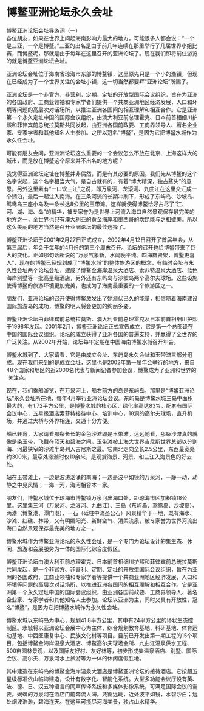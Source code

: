 # 博鳌亚洲论坛永久会址  
博鳌亚洲论坛会址导游词（一）  
各位朋友，如果在世界上问起海南影响力最大的地方，可能很多人都会说：“一个是三亚，一个是博鳌。”三亚的出名是由于前几年连续在那里举行了几届世界小姐比赛，而博鳌呢，那就是由于每年在这里召开的亚洲论坛了。现在我们即将前住游览的就是博鳌亚洲论坛会址。  

亚洲论坛会址位于海南省琼海市东部的博鳌镇，这里原先只是一个小的渔镇，但现在已经成为了一个世界关注的会址小镇，这一切当然都要拜“亚洲论坛”所赐了。  

亚洲论坛是一个非官方、非营利，定期、定址的开放型国际会议组织，旨在为亚洲的各国政府、工商业领袖和专家学者们提供一个共商亚洲地区经济发展，人口和环境等问题的高层次对话场所，以推进亚洲各国间的相互理解和相互合作。它是亚洲第一个永久定址中国的国际会议组织，由澳大利亚前总理霍克、日本前首相细川护熙和菲律宾前总统拉莫斯共同发起，由亚洲各国前政要、工商界领导人、著名企业家、专家学者和其他知名人土参加。之所以冠名“博鳌”，是因为它把博鳌水城作为永久性会址。  

可能有朋友会问，亚洲洲论坛这么重要的一个会议怎么不放在北京、上海这样大的城市，而是放在博鳌这个原来并不出名的地方呢？  

我觉得亚洲论坛定址在博鳌并非偶然，而是有其必要的原因。我们先从博鳌的这个名字说起，这个名字相当大气，是自古就有的，有着“博大精深，独占鳌头”的意思。另外这里素有“一口饮三江”之说，即万泉河、龙滚河、九曲江在这里交汇成一个湖泊，最后一起注入南海。在三条河流的长期冲刷下，形成了东屿岛、沙坡岛、鸳鸯岛三座小岛及一条长达8公里的玉带滩。这样就使得博鳌恰好占尽了“江、河、湖、海、岛”的精华，被专家誉为是世界上河流入海口自然景观保存最完美的地方之一，全世界也只有澳大利亚的黄金海岸和墨西哥的坎昆能与之相媲美。所以这么美丽的地方当然是召开亚洲论坛的最佳选择了。  

博鳌亚洲论坛于2001年2月27日正式成立，2002年4月12日召开了首届年会，从第三届后，年会于每年的4月份的第三个周末召开。论坛的召开也给博鳌带来了巨大的变化。正如那句话所说的“万泉气象新，水阔晚平纯。四海群贤聚，博鳌更喜人”，现在的博鳌已经规划成了“博鳌水城”的整体旅游区的概念，有临时会址与永久性会址两个论坛会址，建成了博鳌金海岸温泉大酒店、索菲特温泉大酒店、蓝色海岸别墅等一批高星级酒店，另外还有东屿岛与沙坡岛两个高尔夫球场。这些设施使得博鳌的旅游环境更加完美，也成为了海南最重要的一个旅游区之一。  

朋友们，亚洲论坛的召开使得博鳌激发出了她潜伏已久的能量，相信随着海南建设国际旅游岛的成功，博鳌的明天将会更加的绚丽多姿。  

博鳌亚洲论坛由菲律宾前总统拉莫斯、澳大利亚前总理霍克及日本前首相细川护熙于1998年发起。2001年2月，博鳌亚洲论坛正式宣告成立，它是第一个总部设在中国的国际会议组织。论坛的成立获得了亚洲各国的普遍支持，并赢得了全世界的广泛关注。从2002年开始，论坛每年定期在中国海南博鳌水城召开年会。  

博鳌水城到了，大家请看，它是由成立会址、东屿岛永久会址和玉带滩三部分组成。现在我们来到的是成立会址，这里也是2002年第一届年会举行的地方，来自48个国家和地区的近2000名代表与新闻记者参加会议，博鳌成为了亚洲和世界的`关注点。  

现在，我们乘船游览，在万泉河上，船右前方的岛是东屿岛，那里是“博鳌亚洲论坛”永久会址所在地，每年4月举行亚洲论坛会议。东屿岛是博鳌水城三岛中面积最大的，有1.72平方公里，是博鳌水城的核心区，绿化率高达83%，配套有国际会议中心，五星级酒店索菲特接待中心、培训中心，18洞的高尔夫球场，直升机场，并通过大桥与外界相连，交通十分方便。  

船已转弯，大家请看那条长长的金色沙滩即是玉带滩。远远地看，那条沙滩真的就像是条玉带，飞舞在蓝天和碧海之间。玉带滩被上海大世界吉尼斯世界总部以分割海、河最狭窄的沙滩半岛列入吉尼斯之最。它南北走向全长2.5公里，东西最宽处约300米，最窄处涨潮时仅10余米，是观赏海景、河景、和三江入海景色的好去处。  

站在玉带滩上，一边是波涛汹涌的南海；一边是波平如镜的万泉河，一静一动，动静之中见风情；一海一河，海河相容本一家。  

朋友们，博鳌水城位于琼海市博鳌镇万泉河出海口处，距琼海市区加积镇18公里。这里集三河（万泉河、龙滚河、九曲江）、三岛（东屿岛、鸳鸯岛、沙坡岛）、两港（博鳌港、潭门港）、一石（砥柱中流圣公石）风景精华于一地，既有海水、沙滩、红礁、林带，又有明媚阳光、新鲜空气、清柔流泉，被专家誉为世界河流出海口自然景观保存最完美的地方之一。  

博鳌水城作为博鳌亚洲论坛的永久性会址，是一个专门为论坛设计的集生态、休闲、旅游和会展服务为一体的国际化综合度假区。  

博鳌亚洲论坛由澳大利亚前总理霍克、日本前首相细川护熙和菲律宾前总统拉莫斯共同发起，是一个非官方、非营利、定期、定址的开放型国际会议组织，旨在为亚洲的各国政府、工商业领袖和专家学者等提供一个共商亚洲地区经济发展，人口和环境等问题的高层次对话场所，以推进亚洲各国间的相互理解和相互合作。它是亚洲第一个永久定址中国的国际会议组织，由亚洲各国前政要、工商界领导人、著名企业家、专家学者和其他知名人土参加。论坛以亚洲为主，同时又具有开放性，冠名“博鳌”，是因为它把博鳌水城作为永久性会址。  

博鳌水城以东屿岛为中心，规划41.8平方公里，其中有24平方公里的环状生态控制区。水城将以亚洲论坛会展中心为主体，综合规划教育基地、科研基地、体育运动基地、中西医康复中心、民族文化村等项目。目前已开发出第一期工程的15个项目，包括博鳌金海岸温泉大酒店、博鳖高尔夫球场会所、九曲江温泉供水工程、500亩园林景观，以及国际友好村、友好林等，初步形成集温泉酒店、别墅、国际会议、高尔夫、万泉河水上旅游等为一体的休闲度假胜地。  

其中建造在东屿岛的博鳌金海岸温泉大酒店是博鳌亚洲论坛的接待酒店。它按超五星级标准依山临海建造，设计有数字化、智能化系统。大型多功能会议厅设有英、法、德、日、汉五种语言的同声传译系统和多媒体影像系统，可满足国际会议的需要。婉蜒的万泉河在酒店门前奔流人海。凭窗远眺，近处波平如镜，水碧沙白；远处烟波浩渺，碧海连天。在这里可揽尽河海美景，独占山水精华。  
